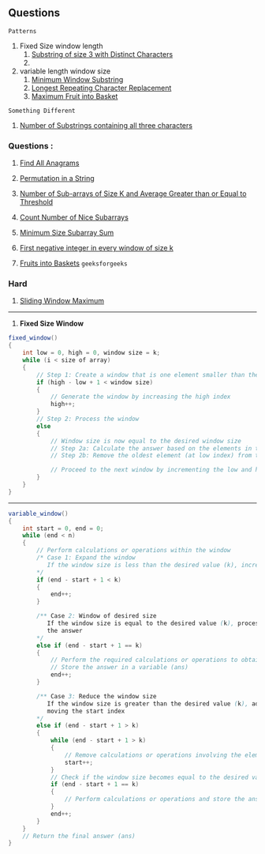 ## Questions


`Patterns`

1. Fixed Size window length
   1. [Substring of size 3 with Distinct Characters](https://leetcode.com/problems/substrings-of-size-three-with-distinct-characters/description/)
   2. 
2. variable length window size
   1. [Minimum Window Substring](https://leetcode.com/problems/minimum-window-substring/description/)
   2. [Longest Repeating Character Replacement](https://leetcode.com/problems/longest-repeating-character-replacement/description/)
   3. [Maximum Fruit into Basket](https://leetcode.com/problems/fruit-into-baskets/description/)
  
`Something Different`
1. [Number of Substrings containing all three characters](https://leetcode.com/problems/number-of-substrings-containing-all-three-characters/description/)

### Questions :
   1. [Find All Anagrams](https://leetcode.com/problems/find-all-anagrams-in-a-string/)
   2. [Permutation in a String](https://leetcode.com/problems/permutation-in-string/description/)


1. [Number of Sub-arrays of Size K and Average Greater than or Equal to Threshold](https://leetcode.com/problems/number-of-sub-arrays-of-size-k-and-average-greater-than-or-equal-to-threshold/submissions/)
2. [Count Number of Nice Subarrays](https://leetcode.com/problems/count-number-of-nice-subarrays/)
3. [Minimum Size Subarray Sum](https://leetcode.com/problems/minimum-size-subarray-sum/)
4. [First negative integer in every window of size k](https://tinyl.io/7joJ)
5. [Fruits into Baskets](https://tinyl.io/8yHm) `geeksforgeeks`

### Hard
1. [Sliding Window Maximum](https://tinyl.io/7jO9)

----
1.  **Fixed Size Window**
```java
fixed_window()
{
    int low = 0, high = 0, window size = k;
    while (i < size of array)
    {
        // Step 1: Create a window that is one element smaller than the desired window size
        if (high - low + 1 < window size)
        {
            // Generate the window by increasing the high index
            high++;
        }
        // Step 2: Process the window
        else
        {
            // Window size is now equal to the desired window size
            // Step 2a: Calculate the answer based on the elements in the window
            // Step 2b: Remove the oldest element (at low index) from the window for the next window

            // Proceed to the next window by incrementing the low and high indices
        }
    }
}
```


----
```java
variable_window()
{
    int start = 0, end = 0;
    while (end < n)
    {
        // Perform calculations or operations within the window
        /* Case 1: Expand the window
           If the window size is less than the desired value (k), increase the end index
        */
        if (end - start + 1 < k)
        {
            end++;
        }

        /** Case 2: Window of desired size
           If the window size is equal to the desired value (k), process the window and calculate
           the answer
        */
        else if (end - start + 1 == k)
        {
            // Perform the required calculations or operations to obtain the answer
            // Store the answer in a variable (ans)
            end++;
        }

        /** Case 3: Reduce the window size
           If the window size is greater than the desired value (k), adjust the window by
           moving the start index
        */
        else if (end - start + 1 > k)
        {
            while (end - start + 1 > k)
            {
                // Remove calculations or operations involving the element at the start index
                start++;
            }
            // Check if the window size becomes equal to the desired value (k) after adjustment
            if (end - start + 1 == k)
            {
                // Perform calculations or operations and store the answer if necessary
            }
            end++;
        }
    }
    // Return the final answer (ans)
}
```

